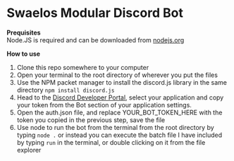 # Swaelos Modular Discord Bot  
**Prequisites**  
Node.JS is required and can be downloaded from [nodejs.org](https://nodejs.org/)  
  
**How to use**  
1. Clone this repo somewhere to your computer
2. Open your terminal to the root directory of wherever you put the files
3. Use the NPM packet manager to install the discord.js library in the same directory `npm install discord.js`
4. Head to the [Discord Developer Portal](https://discordapp.com/developers/applications/), select your application and copy your token from the Bot section of your application settings.  
5. Open the auth.json file, and replace YOUR_BOT_TOKEN_HERE with the token you copied in the previous step, save the file
6. Use node to run the bot from the terminal from the root directory by typing `node .` or instead you can execute the batch file I have included by typing `run` in the terminal, or double clicking on it from the file explorer
